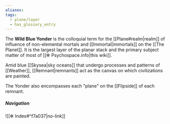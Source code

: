 ```yaml
---
aliases: 
tags:
  - plane/layer
  - has_glossary_entry
---
```

The **Wild Blue Yonder** is the colloquial term for the [[Plane#realm|realm]] of influence of non-elemental mortals and [[Immortal|immortals]] on the [[The Planet]]. It is the largest layer of the planar stack and the primary subject matter of most of [[✼ Psychospace.info|this wiki]]. 

Amid blue [[Skysea|sky oceans]] that undergo processes and patterns of [[Weather]], [[Remnant|remnants]] act as the canvas on which civilizations are painted.

The Yonder also encompasses each "plane" on the [[Flipside]] of each remnant.


##### Navigation
![[✼ Index#^f7a037|no-link]]
